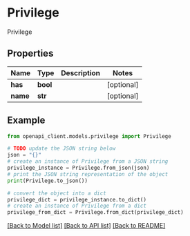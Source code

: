 # Privilege

Privilege

## Properties

Name | Type | Description | Notes
------------ | ------------- | ------------- | -------------
**has** | **bool** |  | [optional] 
**name** | **str** |  | [optional] 

## Example

```python
from openapi_client.models.privilege import Privilege

# TODO update the JSON string below
json = "{}"
# create an instance of Privilege from a JSON string
privilege_instance = Privilege.from_json(json)
# print the JSON string representation of the object
print(Privilege.to_json())

# convert the object into a dict
privilege_dict = privilege_instance.to_dict()
# create an instance of Privilege from a dict
privilege_from_dict = Privilege.from_dict(privilege_dict)
```
[[Back to Model list]](../README.md#documentation-for-models) [[Back to API list]](../README.md#documentation-for-api-endpoints) [[Back to README]](../README.md)


